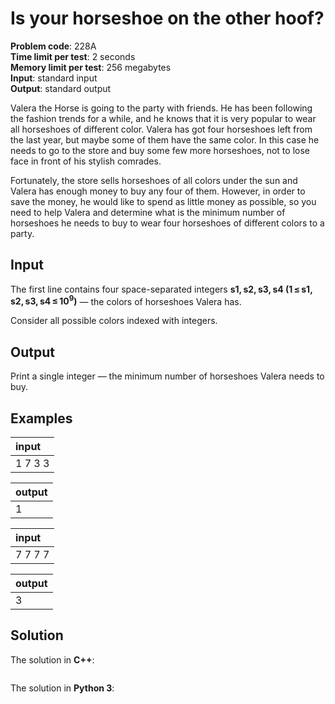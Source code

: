 # Is your horseshoe on the other hoof?
**Problem code**: 228A  
**Time limit per test**: 2 seconds  
**Memory limit per test**: 256 megabytes  
**Input**: standard input  
**Output**: standard output  

Valera the Horse is going to the party with friends. He has been following the fashion trends for a while, and he knows that it is very popular to wear all horseshoes of different color. Valera has got four horseshoes left from the last year, but maybe some of them have the same color. In this case he needs to go to the store and buy some few more horseshoes, not to lose face in front of his stylish comrades.

Fortunately, the store sells horseshoes of all colors under the sun and Valera has enough money to buy any four of them. However, in order to save the money, he would like to spend as little money as possible, so you need to help Valera and determine what is the minimum number of horseshoes he needs to buy to wear four horseshoes of different colors to a party.

## Input
The first line contains four space-separated integers **s1, s2, s3, s4 (1 ≤ s1, s2, s3, s4 ≤ 10<sup>9</sup>)** — the colors of horseshoes Valera has.

Consider all possible colors indexed with integers.

## Output
Print a single integer — the minimum number of horseshoes Valera needs to buy.

## Examples
| input |
| :--- |
| 1 7 3 3 |

| output |
| :--- |
| 1 |

| input |
| :--- |
| 7 7 7 7 |

| output |
| :--- |
| 3 |

## Solution
The solution in **C++**:
```cpp

```

The solution in **Python 3**:
```python

```
